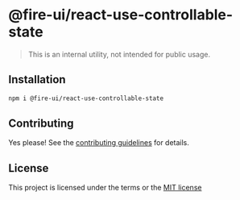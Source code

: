 # @fire-ui/react-use-controllable-state

> This is an internal utility, not intended for public usage.

## Installation

```sh
npm i @fire-ui/react-use-controllable-state
```

## Contributing

Yes please! See the
[contributing guidelines](https://github.com/epycsolutions/fire-ui-react/blob/master/CONTRIBUTING.md)
for details.

## License

This project is licensed under the terms or the
[MIT license](https://github.com/epycsolutions/fire-ui-react/blob/master/LICENSE)